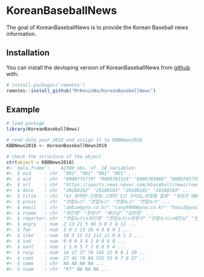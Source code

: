 
<!-- README.md is generated from README.Rmd. Please edit that file -->
KoreanBaseballNews
==================

The goal of KoreanBaseballNews is to provide the Korean Baseball news information.

Installation
------------

You can install the devloping version of KoreanBaseballNews from [github](https://github.com/MrKevinNa/KoreanBaseballNews) with:

``` r
# install.packages('remotes')
remotes::install_github("MrKevinNa/KoreanBaseballNews")
```

Example
-------

``` r
# load package
library(KoreanBaseballNews)

# read data year 2018 and assign it to KBBNews2018
KBBNews2018 <- KoreanBaseballNews2018

# check the structure of the object
str(object = KBBNews2018)
#> 'data.frame':    42390 obs. of  18 variables:
#>  $ oid     : chr  "001" "001" "001" "001" ...
#>  $ aid     : chr  "0009775779" "0009783524" "0009783968" "0009785759" ...
#>  $ url     : chr  "https://sports.news.naver.com/kbaseball/news/read.nhn?oid=001&aid=0009775779" "https://sports.news.naver.com/kbaseball/news/read.nhn?oid=001&aid=0009783524" "https://sports.news.naver.com/kbaseball/news/read.nhn?oid=001&aid=0009783968" "https://sports.news.naver.com/kbaseball/news/read.nhn?oid=001&aid=0009785759" ...
#>  $ date    : chr  "20180102" "20180101" "20180101" "20180103" ...
#>  $ title   : chr  "kt 류택현·신명철·고영민 1군 코치로…최영필 합류" "정운찬 KBO 총재 시대…한국 야구 어떻게 달라질까" "정운찬 KBO총재 신년사 \"야구가 삶에 '힐링'이 될 수 있도록\"" "프로야구 스프링캠프 'D-30'…2018년 우승 향한 '위대한 도전'" ...
#>  $ press   : chr  "연합뉴스" "연합뉴스" "연합뉴스" "연합뉴스" ...
#>  $ email   : chr  "abbie@yna.co.kr" "cany9900@yna.co.kr" "hosu1@yna.co.kr" "cany9900@yna.co.kr" ...
#>  $ rname   : chr  "최인영" "장현구" "배진남" "임헌정" ...
#>  $ reporter: chr  "연합뉴스\n최인영" "연합뉴스\n장현구" "연합뉴스\n배진남" "연합뉴스\n임헌정" ...
#>  $ angry   : num  2 13 21 5 96 3 0 2 0 12 ...
#>  $ fan     : num  3 0 1 13 26 4 0 0 0 1 ...
#>  $ like    : num  10 3 15 52 112 12 0 6 1 3 ...
#>  $ sad     : num  0 0 0 3 4 1 0 0 0 0 ...
#>  $ want    : num  1 1 0 5 7 2 0 0 0 4 ...
#>  $ resp    : num  16 17 37 78 245 22 0 8 1 20 ...
#>  $ comt    : num  27 42 78 84 532 55 0 7 8 27 ...
#>  $ name    : chr  NA NA NA NA ...
#>  $ team    : chr  "KT" NA NA NA ...
```
